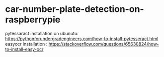 # car-number-plate-detection-on-raspberrypie
pytessaract installation on ubunutu: https://pythonforundergradengineers.com/how-to-install-pytesseract.html
easyocr installation : https://stackoverflow.com/questions/65630824/how-to-install-easy-ocr
